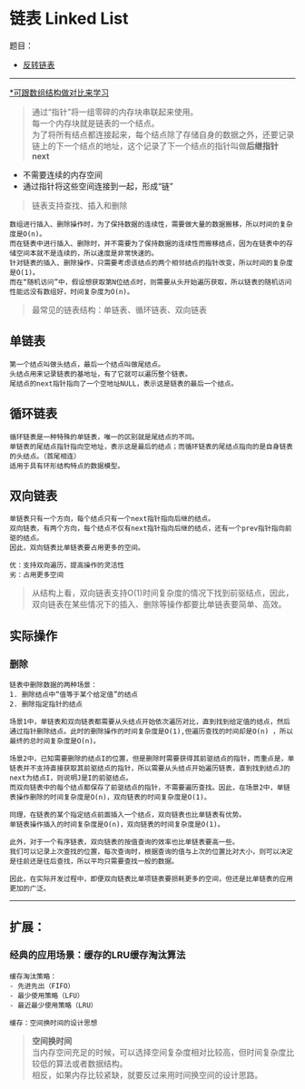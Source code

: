# 链表 Linked List

题目：
- [反转链表](go/01_链表/reverse-linked-list.go)

---

<u>*可跟数组结构做对比来学习</u>

>通过“指针”将一组零碎的内存块串联起来使用。<br>
每一个内存块就是链表的一个结点。<br>
为了将所有结点都连接起来，每个结点除了存储自身的数据之外，还要记录链上的下一个结点的地址，这个记录了下一个结点的指针叫做**后继指针next**

- 不需要连续的内存空间
- 通过指针将这些空间连接到一起，形成“链”

> 链表支持查找、插入和删除

    数组进行插入、删除操作时，为了保持数据的连续性，需要做大量的数据搬移，所以时间的复杂度是O(n)。
    而在链表中进行插入、删除时，并不需要为了保持数据的连续性而搬移结点，因为在链表中的存储空间本就不是连续的，所以速度是非常快速的。
    针对链表的插入、删除操作，只需要考虑该结点的两个相邻结点的指针改变，所以时间的复杂度是O(1)。
    而在“随机访问”中，假设想获取第N位结点时，则需要从头开始遍历获取，所以链表的随机访问性能远没有数组好，时间复杂度为O(n)。

> 最常见的链表结构：单链表、循环链表、双向链表

## 单链表
    第一个结点叫做头结点，最后一个结点叫做尾结点。
    头结点用来记录链表的基地址，有了它就可以遍历整个链表。
    尾结点的next指针指向了一个空地址NULL，表示这是链表的最后一个结点。

## 循环链表
    循环链表是一种特殊的单链表，唯一的区别就是尾结点的不同。
    单链表的尾结点指针指向空地址，表示这是最后的结点；而循环链表的尾结点指向的是自身链表的头结点。（首尾相连）
    适用于具有环形结构特点的数据模型。

## 双向链表
    单链表只有一个方向，每个结点只有一个next指针指向后继的结点。
    双向链表，有两个方向，每个结点不仅有next指针指向后继的结点，还有一个prev指针指向前驱的结点。
    因此，双向链表比单链表要占用更多的空间。

    优：支持双向遍历，提高操作的灵活性
    劣：占用更多空间


> 从结构上看，双向链表支持O(1)时间复杂度的情况下找到前驱结点，因此，双向链表在某些情况下的插入、删除等操作都要比单链表要简单、高效。


## 实际操作
### 删除
    链表中删除数据的两种场景：
    1. 删除结点中“值等于某个给定值”的结点
    2. 删除指定指针的结点

    场景1中，单链表和双向链表都需要从头结点开始依次遍历对比，直到找到给定值的结点，然后通过指针删除结点。此时的删除操作的时间复杂度是O(1),但遍历查找的时间却是O(n) ，所以最终的总时间复杂度是O(n)。

    场景2中，已知需要删除的结点I的位置，但是删除时需要获得其前驱结点的指针，而重点是，单链表并不支持直接获取其前驱结点的指针，所以需要从头结点开始遍历链表，直到找到结点J的next为结点I，则说明J是I的前驱结点。
    而双向链表中的每个结点都保存了前驱结点的指针，不需要遍历查找。因此，在场景2中，单链表操作删除的时间复杂度是O(n)，双向链表的时间复杂度是O(1)。

    同理，在链表的某个指定结点前面插入一个结点，双向链表也比单链表有优势。
    单链表操作插入的时间复杂度是O(n)，双向链表的时间复杂度是O(1)。

    此外，对于一个有序链表，双向链表的按值查询的效率也比单链表要高一些。
    我们可以记录上次查找的位置，每次查询时，根据查询的值与上次的位置比对大小，则可以决定是往前还是往后查找，所以平均只需要查找一般的数据。

    因此，在实际开发过程中，即便双向链表比单项链表要损耗更多的空间，但还是比单链表的应用更加的广泛。




---

## 扩展：
### 经典的应用场景：**缓存的LRU缓存淘汰算法**
    缓存淘汰策略：
    - 先进先出（FIFO）
    - 最少使用策略（LFU）
    - 最近最少使用策略（LRU）

    缓存：空间换时间的设计思想

> **空间换时间**<br>
    当内存空间充足的时候，可以选择空间复杂度相对比较高，但时间复杂度比较低的算法或者数据结构。<br>
    相反，如果内存比较紧缺，就要反过来用时间换空间的设计思路。
    
















